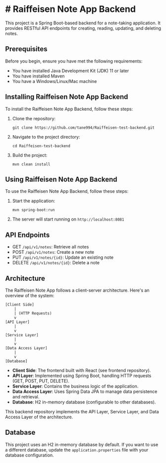 # # Raiffeisen Note App Backend

This project is a Spring Boot-based backend for a note-taking application. It provides RESTful API endpoints for creating, reading, updating, and deleting notes.

## Prerequisites

Before you begin, ensure you have met the following requirements:

* You have installed Java Development Kit (JDK) 11 or later
* You have installed Maven
* You have a Windows/Linux/Mac machine

## Installing Raiffeisen Note App Backend

To install the Raiffeisen Note App Backend, follow these steps:

1. Clone the repository:
   ```
   git clone https://github.com/tane994/Raiffeisen-test-backend.git
   ```
2. Navigate to the project directory:
   ```
   cd Raiffeisen-test-backend
   ```
3. Build the project:
   ```
   mvn clean install
   ```

## Using Raiffeisen Note App Backend

To use the Raiffeisen Note App Backend, follow these steps:

1. Start the application:
   ```
   mvn spring-boot:run
   ```
2. The server will start running on `http://localhost:8081`

## API Endpoints

* GET `/api/v1/notes`: Retrieve all notes
* POST `/api/v1/notes`: Create a new note
* PUT `/api/v1/notes/{id}`: Update an existing note
* DELETE `/api/v1/notes/{id}`: Delete a note

## Architecture

The Raiffeisen Note App follows a client-server architecture. Here's an overview of the system:

```
[Client Side]
    |
    | (HTTP Requests)
    v
[API Layer]
    |
    v
[Service Layer]
    |
    v
[Data Access Layer]
    |
    v
[Database] 
```

- **Client Side**: The frontend built with React (see frontend repository).
- **API Layer**: Implemented using Spring Boot, handling HTTP requests (GET, POST, PUT, DELETE).
- **Service Layer**: Contains the business logic of the application.
- **Data Access Layer**: Uses Spring Data JPA to manage data persistence and retrieval.
- **Database**: H2 in-memory database (configurable to other databases).

This backend repository implements the API Layer, Service Layer, and Data Access Layer of the architecture.

## Database

This project uses an H2 in-memory database by default. If you want to use a different database, update the `application.properties` file with your database configuration.
